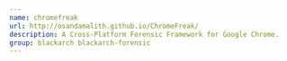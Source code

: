 ```yaml
---
name: chromefreak
url: http://osandamalith.github.io/ChromeFreak/
description: A Cross-Platform Forensic Framework for Google Chrome.
group: blackarch blackarch-forensic
---
```

